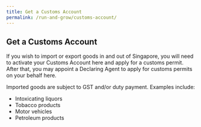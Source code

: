 ```yaml
---
title: Get a Customs Account
permalink: /run-and-grow/customs-account/
---
```


## Get a Customs Account

If you wish to import or export goods in and out of Singapore, you will need to activate your Customs Account here and apply for a customs permit. After that, you may appoint a Declaring Agent to apply for customs permits on your behalf here.

Imported goods are subject to GST and/or duty payment. Examples include:

- Intoxicating liquors
- Tobacco products
- Motor vehicles
- Petroleum products
